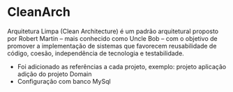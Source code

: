# CleanArch
Arquitetura Limpa (Clean Architecture) é um padrão arquitetural proposto por Robert Martin – mais conhecido como Uncle Bob – com o objetivo de promover a implementação de 
sistemas que favorecem reusabilidade de código, coesão, independência de tecnologia e testabilidade.

- Foi adicionado as referências a cada projeto, exemplo: projeto aplicação adição do projeto Domain
- Configuração com banco MySql


